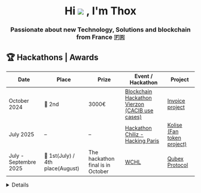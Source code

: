 <h1 align="center">Hi <img src="https://media.giphy.com/media/hvRJCLFzcasrR4ia7z/giphy.gif" width="25"> , I'm Thox</h1>
<h3 align="center">Passionate about new Technology, Solutions and blockchain from France 🇫🇷</h3>


## 🏆 Hackathons | Awards

| Date         | Place   | Prize  | Event / Hackathon                        | Project                    |
|--------------|----------|-----------|------------------------------------------|----------------------------|
| October 2024 | 🥈 2nd   | 3000€      | [Blockchain Hackathon Vierzon (CACIB use cases)](https://www.sia-partners.com/fr/publications/publications-de-nos-experts/hackathon-blockchain-vierzon) | [Invoice project](https://github.com/DIGIX666/Invoice-CACIB-web3)
| July 2025    | –     | –         | [Hackathon Chiliz - Hacking Paris](https://www.chiliz.com/hacking-paris/)      | [Kolise (Fan token project)](https://github.com/DIGIX666/Kolise) 
| July - Septembre 2025 | 🥇 1st(July) / 4th place(August) | The hackathon final is in October | [WCHL](https://wchl25.worldcomputer.com/) | [Qubex Protocol](https://github.com/Qubex-Protocol)

<details>

![Metrics](/github-metrics.svg)
